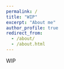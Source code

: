```yaml
---
permalink: /
title: "WIP"
excerpt: "About me"
author_profile: true
redirect_from: 
  - /about/
  - /about.html
---
```


WIP